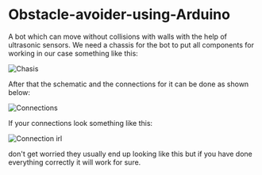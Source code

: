 # Obstacle-avoider-using-Arduino
A bot which can move without collisions with walls with the help of ultrasonic sensors.
We need a chassis for the bot to put all components for working in our case something like this:


![Chasis](https://user-images.githubusercontent.com/128840537/233788343-c9380a15-943e-44eb-854a-8c714331a255.jpeg)


After that the schematic and the connections for it can be done as shown below:


![Connections](https://user-images.githubusercontent.com/128840537/233793988-57dfa01f-9e69-4b4f-baae-2c0293146d4c.png)


If your connections look something like this: 


![Connection irl](https://user-images.githubusercontent.com/128840537/233799097-931edaf3-384e-46f2-87a0-a502ccdb1c38.jpg)


don't get worried they usually end up looking like this but if you have done everything correctly it will work for sure.

